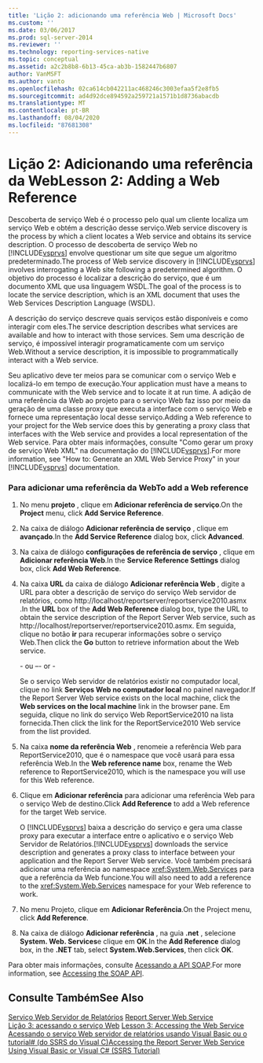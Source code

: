 ```yaml
---
title: 'Lição 2: adicionando uma referência Web | Microsoft Docs'
ms.custom: ''
ms.date: 03/06/2017
ms.prod: sql-server-2014
ms.reviewer: ''
ms.technology: reporting-services-native
ms.topic: conceptual
ms.assetid: a2c2b8b8-6b13-45ca-ab3b-1582447b6807
author: VanMSFT
ms.author: vanto
ms.openlocfilehash: 02ca614cb042211ac468246c3003efaa5f2e8fb5
ms.sourcegitcommit: ad4d92dce894592a259721a1571b1d8736abacdb
ms.translationtype: MT
ms.contentlocale: pt-BR
ms.lasthandoff: 08/04/2020
ms.locfileid: "87681308"
---
```

# <a name="lesson-2-adding-a-web-reference"></a><span data-ttu-id="cfc73-102">Lição 2: Adicionando uma referência da Web</span><span class="sxs-lookup"><span data-stu-id="cfc73-102">Lesson 2: Adding a Web Reference</span></span>
  <span data-ttu-id="cfc73-103">Descoberta de serviço Web é o processo pelo qual um cliente localiza um serviço Web e obtém a descrição desse serviço.</span><span class="sxs-lookup"><span data-stu-id="cfc73-103">Web service discovery is the process by which a client locates a Web service and obtains its service description.</span></span> <span data-ttu-id="cfc73-104">O processo de descoberta de serviço Web no [!INCLUDE[vsprvs](../includes/vsprvs-md.md)] envolve questionar um site que segue um algoritmo predeterminado.</span><span class="sxs-lookup"><span data-stu-id="cfc73-104">The process of Web service discovery in [!INCLUDE[vsprvs](../includes/vsprvs-md.md)] involves interrogating a Web site following a predetermined algorithm.</span></span> <span data-ttu-id="cfc73-105">O objetivo do processo é localizar a descrição do serviço, que é um documento XML que usa linguagem WSDL.</span><span class="sxs-lookup"><span data-stu-id="cfc73-105">The goal of the process is to locate the service description, which is an XML document that uses the Web Services Description Language (WSDL).</span></span>  
  
 <span data-ttu-id="cfc73-106">A descrição do serviço descreve quais serviços estão disponíveis e como interagir com eles.</span><span class="sxs-lookup"><span data-stu-id="cfc73-106">The service description describes what services are available and how to interact with those services.</span></span> <span data-ttu-id="cfc73-107">Sem uma descrição de serviço, é impossível interagir programaticamente com um serviço Web.</span><span class="sxs-lookup"><span data-stu-id="cfc73-107">Without a service description, it is impossible to programmatically interact with a Web service.</span></span>  
  
 <span data-ttu-id="cfc73-108">Seu aplicativo deve ter meios para se comunicar com o serviço Web e localizá-lo em tempo de execução.</span><span class="sxs-lookup"><span data-stu-id="cfc73-108">Your application must have a means to communicate with the Web service and to locate it at run time.</span></span> <span data-ttu-id="cfc73-109">A adição de uma referência da Web ao projeto para o serviço Web faz isso por meio da geração de uma classe proxy que executa a interface com o serviço Web e fornece uma representação local desse serviço.</span><span class="sxs-lookup"><span data-stu-id="cfc73-109">Adding a Web reference to your project for the Web service does this by generating a proxy class that interfaces with the Web service and provides a local representation of the Web service.</span></span> <span data-ttu-id="cfc73-110">Para obter mais informações, consulte "Como gerar um proxy de serviço Web XML" na documentação do [!INCLUDE[vsprvs](../includes/vsprvs-md.md)].</span><span class="sxs-lookup"><span data-stu-id="cfc73-110">For more information, see "How to: Generate an XML Web Service Proxy" in your [!INCLUDE[vsprvs](../includes/vsprvs-md.md)] documentation.</span></span>  
  
### <a name="to-add-a-web-reference"></a><span data-ttu-id="cfc73-111">Para adicionar uma referência da Web</span><span class="sxs-lookup"><span data-stu-id="cfc73-111">To add a Web reference</span></span>  
  
1.  <span data-ttu-id="cfc73-112">No menu **projeto** , clique em **Adicionar referência de serviço**.</span><span class="sxs-lookup"><span data-stu-id="cfc73-112">On the **Project** menu, click **Add Service Reference**.</span></span>  
  
2.  <span data-ttu-id="cfc73-113">Na caixa de diálogo **Adicionar referência de serviço** , clique em **avançado**.</span><span class="sxs-lookup"><span data-stu-id="cfc73-113">In the **Add Service Reference** dialog box, click **Advanced**.</span></span>  
  
3.  <span data-ttu-id="cfc73-114">Na caixa de diálogo **configurações de referência de serviço** , clique em **Adicionar referência Web**.</span><span class="sxs-lookup"><span data-stu-id="cfc73-114">In the **Service Reference Settings** dialog box, click **Add Web Reference**.</span></span>  
  
4.  <span data-ttu-id="cfc73-115">Na caixa **URL** da caixa de diálogo **Adicionar referência Web** , digite a URL para obter a descrição de serviço do serviço Web servidor de relatórios, como http://localhost/reportserver/reportservice2010.asmx .</span><span class="sxs-lookup"><span data-stu-id="cfc73-115">In the **URL** box of the **Add Web Reference** dialog box, type the URL to obtain the service description of the Report Server Web service, such as http://localhost/reportserver/reportservice2010.asmx.</span></span> <span data-ttu-id="cfc73-116">Em seguida, clique no botão **ir** para recuperar informações sobre o serviço Web.</span><span class="sxs-lookup"><span data-stu-id="cfc73-116">Then click the **Go** button to retrieve information about the Web service.</span></span>  
  
     <span data-ttu-id="cfc73-117">\- ou –</span><span class="sxs-lookup"><span data-stu-id="cfc73-117">\- or -</span></span>  
  
     <span data-ttu-id="cfc73-118">Se o serviço Web servidor de relatórios existir no computador local, clique no link **Serviços Web no computador local** no painel navegador.</span><span class="sxs-lookup"><span data-stu-id="cfc73-118">If the Report Server Web service exists on the local machine, click the **Web services on the local machine** link in the browser pane.</span></span> <span data-ttu-id="cfc73-119">Em seguida, clique no link do serviço Web ReportService2010 na lista fornecida.</span><span class="sxs-lookup"><span data-stu-id="cfc73-119">Then click the link for the ReportService2010 Web service from the list provided.</span></span>  
  
5.  <span data-ttu-id="cfc73-120">Na caixa **nome da referência Web** , renomeie a referência Web para ReportService2010, que é o namespace que você usará para essa referência Web.</span><span class="sxs-lookup"><span data-stu-id="cfc73-120">In the **Web reference name** box, rename the Web reference to ReportService2010, which is the namespace you will use for this Web reference.</span></span>  
  
6.  <span data-ttu-id="cfc73-121">Clique em **Adicionar referência** para adicionar uma referência Web para o serviço Web de destino.</span><span class="sxs-lookup"><span data-stu-id="cfc73-121">Click **Add Reference** to add a Web reference for the target Web service.</span></span>  
  
     <span data-ttu-id="cfc73-122">O [!INCLUDE[vsprvs](../includes/vsprvs-md.md)] baixa a descrição do serviço e gera uma classe proxy para executar a interface entre o aplicativo e o serviço Web Servidor de Relatórios.</span><span class="sxs-lookup"><span data-stu-id="cfc73-122">[!INCLUDE[vsprvs](../includes/vsprvs-md.md)] downloads the service description and generates a proxy class to interface between your application and the Report Server Web service.</span></span> <span data-ttu-id="cfc73-123">Você também precisará adicionar uma referência ao namespace <xref:System.Web.Services> para que a referência da Web funcione.</span><span class="sxs-lookup"><span data-stu-id="cfc73-123">You will also need to add a reference to the <xref:System.Web.Services> namespace for your Web reference to work.</span></span>  
  
7.  <span data-ttu-id="cfc73-124">No menu Projeto, clique em **Adicionar Referência**.</span><span class="sxs-lookup"><span data-stu-id="cfc73-124">On the Project menu, click **Add Reference**.</span></span>  
  
8.  <span data-ttu-id="cfc73-125">Na caixa de diálogo **Adicionar referência** , na guia **.net** , selecione **System. Web. Services**e clique em **OK**.</span><span class="sxs-lookup"><span data-stu-id="cfc73-125">In the **Add Reference** dialog box, in the **.NET** tab, select **System.Web.Services**, then click **OK**.</span></span>  
  
 <span data-ttu-id="cfc73-126">Para obter mais informações, consulte [Acessando a API SOAP](../reporting-services/report-server-web-service/accessing-the-soap-api.md).</span><span class="sxs-lookup"><span data-stu-id="cfc73-126">For more information, see [Accessing the SOAP API](../reporting-services/report-server-web-service/accessing-the-soap-api.md).</span></span>  
  
## <a name="see-also"></a><span data-ttu-id="cfc73-127">Consulte Também</span><span class="sxs-lookup"><span data-stu-id="cfc73-127">See Also</span></span>  
 <span data-ttu-id="cfc73-128">[Serviço Web Servidor de Relatórios](../reporting-services/report-server-web-service/report-server-web-service.md) </span><span class="sxs-lookup"><span data-stu-id="cfc73-128">[Report Server Web Service](../reporting-services/report-server-web-service/report-server-web-service.md) </span></span>  
 <span data-ttu-id="cfc73-129">[Lição 3: acessando o serviço Web](../../2014/tutorials/lesson-3-accessing-the-web-service.md) </span><span class="sxs-lookup"><span data-stu-id="cfc73-129">[Lesson 3: Accessing the Web Service](../../2014/tutorials/lesson-3-accessing-the-web-service.md) </span></span>  
 [<span data-ttu-id="cfc73-130">Acessando o serviço Web servidor de relatórios usando Visual Basic ou o tutorial&#35; &#40;do SSRS do Visual C&#41;</span><span class="sxs-lookup"><span data-stu-id="cfc73-130">Accessing the Report Server Web Service Using Visual Basic or Visual C&#35; &#40;SSRS Tutorial&#41;</span></span>](../../2014/tutorials/access-report-server-web-service-vb-vcsharp-ssrs-tutorial.md)  
  
  
